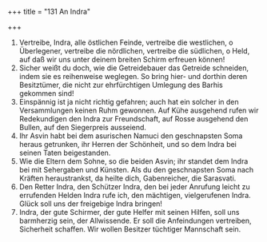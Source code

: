 +++
title = "131 An Indra"

+++


1.	Vertreibe, Indra, alle östlichen Feinde, vertreibe die westlichen, o Überlegener, vertreibe die nördlichen, vertreibe die südlichen, o Held, auf daß wir uns unter deinem breiten Schirm erfreuen können!
2.	Sicher weißt du doch, wie die Getreidebauer das Getreide schneiden, indem sie es reihenweise weglegen. So bring hier- und dorthin deren Besitztümer, die nicht zur ehrfürchtigen Umlegung des Barhis gekommen sind!
3.	Einspännig ist ja nicht richtig gefahren; auch hat ein solcher in den Versammlungen keinen Ruhm gewonnen. Auf Kühe ausgehend rufen wir Redekundigen den Indra zur Freundschaft, auf Rosse ausgehend den Bullen, auf den Siegerpreis ausseiend.
4.	Ihr Asvin habt bei dem asurischen Namuci den geschnapsten Soma heraus getrunken, ihr Herren der Schönheit, und so dem Indra bei seinen Taten beigestanden.
5.	Wie die Eltern dem Sohne, so die beiden Asvin; ihr standet dem Indra bei mit Sehergaben und Künsten. Als du den geschnapsten Soma nach Kräften heraustrankst, da heilte dich, Gabenreicher, die Sarasvati.
6.	Den Retter Indra, den Schützer Indra, den bei jeder Anrufung leicht zu errufenden Helden Indra rufe ich, den mächtigen, vielgerufenen Indra. Glück soll uns der freigebige Indra bringen!
7.	Indra, der gute Schirmer, der gute Helfer mit seinen Hilfen, soll uns barmherzig sein, der Allwissende. Er soll die Anfeindungen vertreiben, Sicherheit schaffen. Wir wollen Besitzer tüchtiger Mannschaft sein.



